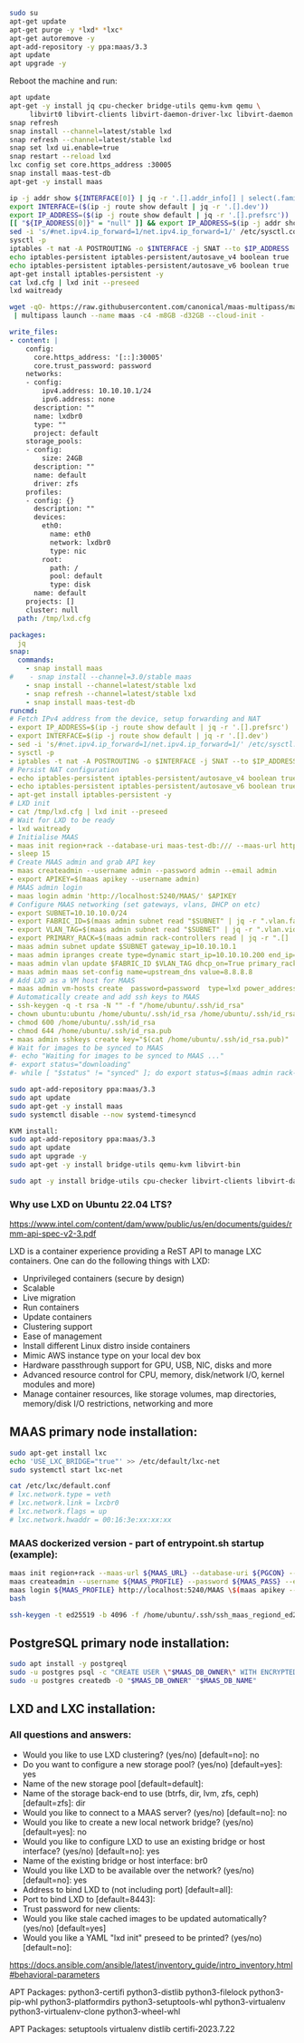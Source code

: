 ```bash
sudo su
apt-get update
apt-get purge -y *lxd* *lxc*
apt-get autoremove -y
apt-add-repository -y ppa:maas/3.3
apt update
apt upgrade -y
```

Reboot the machine and run:

```bash
apt update
apt-get -y install jq cpu-checker bridge-utils qemu-kvm qemu \
     libvirt0 libvirt-clients libvirt-daemon-driver-lxc libvirt-daemon libvirt-daemon-system libvirt-dev
snap refresh
snap install --channel=latest/stable lxd
snap refresh --channel=latest/stable lxd
snap set lxd ui.enable=true
snap restart --reload lxd
lxc config set core.https_address :30005
snap install maas-test-db
apt-get -y install maas
```

```bash
ip -j addr show ${INTERFACE[0]} | jq -r '.[].addr_info[] | select(.family == "inet") | .local'
export INTERFACE=($(ip -j route show default | jq -r '.[].dev'))
export IP_ADDRESS=($(ip -j route show default | jq -r '.[].prefsrc'))
[[ "${IP_ADDRESS[0]}" = "null" ]] && export IP_ADDRESS=$(ip -j addr show ${INTERFACE[0]} | jq -r '.[].addr_info[] | select(.family == "inet") | .local')
sed -i 's/#net.ipv4.ip_forward=1/net.ipv4.ip_forward=1/' /etc/sysctl.conf
sysctl -p
iptables -t nat -A POSTROUTING -o $INTERFACE -j SNAT --to $IP_ADDRESS
echo iptables-persistent iptables-persistent/autosave_v4 boolean true | sudo debconf-set-selections
echo iptables-persistent iptables-persistent/autosave_v6 boolean true | sudo debconf-set-selections
apt-get install iptables-persistent -y
cat lxd.cfg | lxd init --preseed
lxd waitready
```

```bash
wget -qO- https://raw.githubusercontent.com/canonical/maas-multipass/main/maas.yml \
 | multipass launch --name maas -c4 -m8GB -d32GB --cloud-init -
```

```yaml
write_files:
- content: |
    config:
      core.https_address: '[::]:30005'
      core.trust_password: password
    networks:
    - config:
        ipv4.address: 10.10.10.1/24
        ipv6.address: none
      description: ""
      name: lxdbr0
      type: ""
      project: default
    storage_pools:
    - config:
        size: 24GB
      description: ""
      name: default
      driver: zfs
    profiles:
    - config: {}
      description: ""
      devices:
        eth0:
          name: eth0
          network: lxdbr0
          type: nic
        root:
          path: /
          pool: default
          type: disk
      name: default
    projects: []
    cluster: null
  path: /tmp/lxd.cfg

packages:
  jq
snap:
  commands:
    - snap install maas
#    - snap install --channel=3.0/stable maas
    - snap install --channel=latest/stable lxd
    - snap refresh --channel=latest/stable lxd
    - snap install maas-test-db
runcmd:
# Fetch IPv4 address from the device, setup forwarding and NAT
- export IP_ADDRESS=$(ip -j route show default | jq -r '.[].prefsrc')
- export INTERFACE=$(ip -j route show default | jq -r '.[].dev')
- sed -i 's/#net.ipv4.ip_forward=1/net.ipv4.ip_forward=1/' /etc/sysctl.conf
- sysctl -p
- iptables -t nat -A POSTROUTING -o $INTERFACE -j SNAT --to $IP_ADDRESS
# Persist NAT configuration
- echo iptables-persistent iptables-persistent/autosave_v4 boolean true | sudo debconf-set-selections
- echo iptables-persistent iptables-persistent/autosave_v6 boolean true | sudo debconf-set-selections
- apt-get install iptables-persistent -y
# LXD init
- cat /tmp/lxd.cfg | lxd init --preseed
# Wait for LXD to be ready
- lxd waitready
# Initialise MAAS
- maas init region+rack --database-uri maas-test-db:/// --maas-url http://${IP_ADDRESS}:5240/MAAS
- sleep 15
# Create MAAS admin and grab API key
- maas createadmin --username admin --password admin --email admin
- export APIKEY=$(maas apikey --username admin)
# MAAS admin login
- maas login admin 'http://localhost:5240/MAAS/' $APIKEY
# Configure MAAS networking (set gateways, vlans, DHCP on etc)
- export SUBNET=10.10.10.0/24
- export FABRIC_ID=$(maas admin subnet read "$SUBNET" | jq -r ".vlan.fabric_id")
- export VLAN_TAG=$(maas admin subnet read "$SUBNET" | jq -r ".vlan.vid")
- export PRIMARY_RACK=$(maas admin rack-controllers read | jq -r ".[] | .system_id")
- maas admin subnet update $SUBNET gateway_ip=10.10.10.1
- maas admin ipranges create type=dynamic start_ip=10.10.10.200 end_ip=10.10.10.254
- maas admin vlan update $FABRIC_ID $VLAN_TAG dhcp_on=True primary_rack=$PRIMARY_RACK
- maas admin maas set-config name=upstream_dns value=8.8.8.8
# Add LXD as a VM host for MAAS
- maas admin vm-hosts create  password=password  type=lxd power_address=https://${IP_ADDRESS}:8443 project=maas
# Automatically create and add ssh keys to MAAS
- ssh-keygen -q -t rsa -N "" -f "/home/ubuntu/.ssh/id_rsa"
- chown ubuntu:ubuntu /home/ubuntu/.ssh/id_rsa /home/ubuntu/.ssh/id_rsa.pub
- chmod 600 /home/ubuntu/.ssh/id_rsa
- chmod 644 /home/ubuntu/.ssh/id_rsa.pub
- maas admin sshkeys create key="$(cat /home/ubuntu/.ssh/id_rsa.pub)"
# Wait for images to be synced to MAAS
#- echo "Waiting for images to be synced to MAAS ..."
#- export status="downloading"
#- while [ "$status" != "synced" ]; do export status=$(maas admin rack-controller list-boot-images $PRIMARY_RACK | jq -r .status); sleep 1; done
```

```bash
sudo apt-add-repository ppa:maas/3.3
sudo apt update
sudo apt-get -y install maas
sudo systemctl disable --now systemd-timesyncd
```

```bash
KVM install:
sudo apt-add-repository ppa:maas/3.3
sudo apt update
sudo apt upgrade -y
sudo apt-get -y install bridge-utils qemu-kvm libvirt-bin

sudo apt -y install bridge-utils cpu-checker libvirt-clients libvirt-daemon qemu qemu-kvm libvirt-daemon-system
```

### Why use LXD on Ubuntu 22.04 LTS?

https://www.intel.com/content/dam/www/public/us/en/documents/guides/rmm-api-spec-v2-3.pdf

LXD is a container experience providing a ReST API to manage LXC containers. One can do the following things with LXD:

- Unprivileged containers (secure by design)
- Scalable
- Live migration
- Run containers
- Update containers
- Clustering support
- Ease of management
- Install different Linux distro inside containers
- Mimic AWS instance type on your local dev box
- Hardware passthrough support for GPU, USB, NIC, disks and more
- Advanced resource control for CPU, memory, disk/network I/O, kernel modules and more)
- Manage container resources, like storage volumes, map directories, memory/disk I/O restrictions, networking and more


## MAAS primary node installation:

```bash
sudo apt-get install lxc
echo 'USE_LXC_BRIDGE="true"' >> /etc/default/lxc-net
sudo systemctl start lxc-net
```

```bash
cat /etc/lxc/default.conf
# lxc.network.type = veth
# lxc.network.link = lxcbr0
# lxc.network.flags = up
# lxc.network.hwaddr = 00:16:3e:xx:xx:xx
```

### MAAS dockerized version - part of entrypoint.sh startup (example):

```bash
maas init region+rack --maas-url ${MAAS_URL} --database-uri ${PGCON} --force;
maas createadmin --username ${MAAS_PROFILE} --password ${MAAS_PASS} --email ${MAAS_EMAIL} --ssh-import ${MAAS_SSH_IMPORT_ID};
maas login ${MAAS_PROFILE} http://localhost:5240/MAAS \$(maas apikey --username ${MAAS_PROFILE});
bash
```

```bash
ssh-keygen -t ed25519 -b 4096 -f /home/ubuntu/.ssh/ssh_maas_regiond_ed25519 -N ''
```


## PostgreSQL primary node installation:

```bash
sudo apt install -y postgreql
sudo -u postgres psql -c "CREATE USER \"$MAAS_DB_OWNER\" WITH ENCRYPTED PASSWORD \'$MAAS_PASSWD'"
sudo -u postgres createdb -O "$MAAS_DB_OWNER" "$MAAS_DB_NAME"
```



## LXD and LXC installation:

### All questions and answers:

- Would you like to use LXD clustering? (yes/no) [default=no]: no
- Do you want to configure a new storage pool? (yes/no) [default=yes]: yes
- Name of the new storage pool [default=default]:  
- Name of the storage back-end to use (btrfs, dir, lvm, zfs, ceph) [default=zfs]: dir
- Would you like to connect to a MAAS server? (yes/no) [default=no]: no
- Would you like to create a new local network bridge? (yes/no) [default=yes]: no
- Would you like to configure LXD to use an existing bridge or host interface? (yes/no) [default=no]: yes
- Name of the existing bridge or host interface: br0
- Would you like LXD to be available over the network? (yes/no) [default=no]: yes
- Address to bind LXD to (not including port) [default=all]:
- Port to bind LXD to [default=8443]:
- Trust password for new clients:
- Would you like stale cached images to be updated automatically? (yes/no) [default=yes]
- Would you like a YAML "lxd init" preseed to be printed? (yes/no) [default=no]:



https://docs.ansible.com/ansible/latest/inventory_guide/intro_inventory.html#behavioral-parameters

APT Packages:
python3-certifi python3-distlib python3-filelock python3-pip-whl python3-platformdirs python3-setuptools-whl python3-virtualenv python3-virtualenv-clone python3-wheel-whl
   
APT Packages:
setuptools virtualenv distlib certifi-2023.7.22
